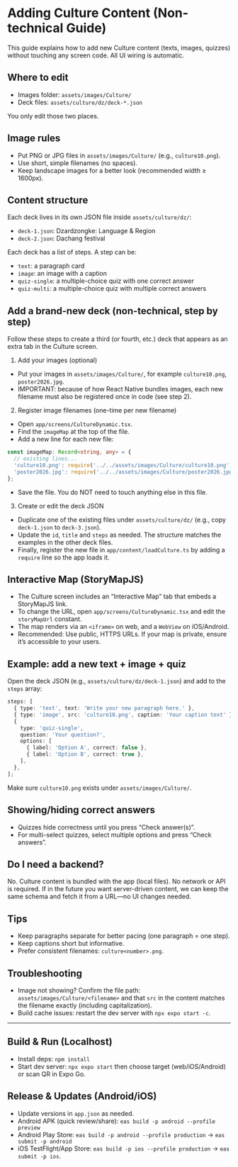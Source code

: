 # Adding Culture Content (Non-technical Guide)

This guide explains how to add new Culture content (texts, images, quizzes) without touching any screen code.
All UI wiring is automatic.

## Where to edit

- Images folder: `assets/images/Culture/`
- Deck files: `assets/culture/dz/deck-*.json`

You only edit those two places.

## Image rules

- Put PNG or JPG files in `assets/images/Culture/` (e.g., `culture10.png`).
- Use short, simple filenames (no spaces).
- Keep landscape images for a better look (recommended width ≥ 1600px).

## Content structure

Each deck lives in its own JSON file inside `assets/culture/dz/`:

- `deck-1.json`: Dzardzongke: Language & Region
- `deck-2.json`: Dachang festival

Each deck has a list of steps. A step can be:

- `text`: a paragraph card
- `image`: an image with a caption
- `quiz-single`: a multiple-choice quiz with one correct answer
- `quiz-multi`: a multiple-choice quiz with multiple correct answers

## Add a brand‑new deck (non-technical, step by step)

Follow these steps to create a third (or fourth, etc.) deck that appears as an extra tab in the Culture screen.

1. Add your images (optional)

- Put your images in `assets/images/Culture/`, for example `culture10.png`, `poster2026.jpg`.
- IMPORTANT: because of how React Native bundles images, each new filename must also be registered once in code (see step 2).

2. Register image filenames (one-time per new filename)

- Open `app/screens/CultureDynamic.tsx`.
- Find the `imageMap` at the top of the file.
- Add a new line for each new file:

```ts
const imageMap: Record<string, any> = {
  // existing lines...
  'culture10.png': require('../../assets/images/Culture/culture10.png'),
  'poster2026.jpg': require('../../assets/images/Culture/poster2026.jpg'),
};
```

- Save the file. You do NOT need to touch anything else in this file.

3. Create or edit the deck JSON

- Duplicate one of the existing files under `assets/culture/dz/` (e.g., copy `deck-1.json` to `deck-3.json`).
- Update the `id`, `title` and `steps` as needed. The structure matches the examples in the other deck files.
- Finally, register the new file in `app/content/loadCulture.ts` by adding a `require` line so the app loads it.

## Interactive Map (StoryMapJS)

- The Culture screen includes an “Interactive Map” tab that embeds a StoryMapJS link.
- To change the URL, open `app/screens/CultureDynamic.tsx` and edit the `storyMapUrl` constant.
- The map renders via an `<iframe>` on web, and a `WebView` on iOS/Android.
- Recommended: Use public, HTTPS URLs. If your map is private, ensure it’s accessible to your users.

## Example: add a new text + image + quiz

Open the deck JSON (e.g., `assets/culture/dz/deck-1.json`) and add to the `steps` array:

```ts
steps: [
  { type: 'text', text: 'Write your new paragraph here.' },
  { type: 'image', src: 'culture10.png', caption: 'Your caption text' },
  {
    type: 'quiz-single',
    question: 'Your question?',
    options: [
      { label: 'Option A', correct: false },
      { label: 'Option B', correct: true },
    ],
  },
];
```

Make sure `culture10.png` exists under `assets/images/Culture/`.

## Showing/hiding correct answers

- Quizzes hide correctness until you press “Check answer(s)”.
- For multi-select quizzes, select multiple options and press “Check answers”.

## Do I need a backend?

No. Culture content is bundled with the app (local files). No network or API is required.
If in the future you want server-driven content, we can keep the same schema and fetch it from a URL—no UI changes needed.

## Tips

- Keep paragraphs separate for better pacing (one paragraph = one step).
- Keep captions short but informative.
- Prefer consistent filenames: `culture<number>.png`.

## Troubleshooting

- Image not showing? Confirm the file path: `assets/images/Culture/<filename>` and that `src` in the content matches the filename exactly (including capitalization).
- Build cache issues: restart the dev server with `npx expo start -c`.

---

## Build & Run (Localhost)

- Install deps: `npm install`
- Start dev server: `npx expo start` then choose target (web/iOS/Android) or scan QR in Expo Go.

## Release & Updates (Android/iOS)

- Update versions in `app.json` as needed.
- Android APK (quick review/share): `eas build -p android --profile preview`
- Android Play Store: `eas build -p android --profile production` → `eas submit -p android`
- iOS TestFlight/App Store: `eas build -p ios --profile production` → `eas submit -p ios`.
